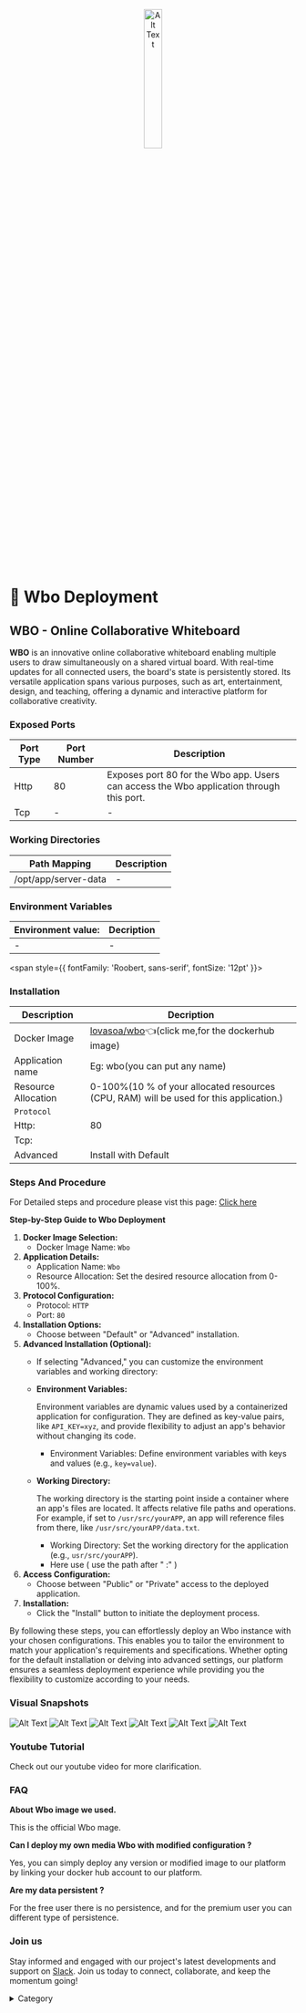 
<p align="center">
  <img src="/img/t5t5.png" alt="Alt Text" width="25%"/>
</p>
<span style={{ fontFamily: 'Roobert, sans-serif', fontSize: '12pt' }}>

# 📓 Wbo Deployment

## WBO - Online Collaborative Whiteboard

**WBO** is an innovative online collaborative whiteboard enabling multiple users to draw simultaneously on a shared virtual board. With real-time updates for all connected users, the board's state is persistently stored. Its versatile application spans various purposes, such as art, entertainment, design, and teaching, offering a dynamic and interactive platform for collaborative creativity.

### Exposed Ports

| Port Type | Port Number | Description |
| --------- | ----------- | ----------- |
| Http      | 80        | Exposes port 80 for the Wbo app. Users can access the Wbo application through this port. |
| Tcp       | -           | -             |

### Working Directories

| Path Mapping                         | Description |
| ------------------------------------ | ----------- |
|/opt/app/server-data     | - |


### Environment Variables

|   **Environment value:**          | Decription                                                                                                               | 
| --------------------- | ------                                                                                                                   | 
|-       |  -                              |

</span>


<span style={{ fontFamily: 'Roobert, sans-serif', fontSize: '12pt' }}>

### Installation


|  Description          | Decription                                                                                                               | 
| --------------------- | ------                                                                                                                   | 
| Docker Image          |  [lovasoa/wbo](https://hub.docker.com/r/lovasoa/wbo)👈(click me,for the dockerhub image)                                   |
| Application name      |  Eg: wbo(you can put any name)                                                                                        | 
| Resource Allocation   |  0-100%(10 % of your allocated resources (CPU, RAM) will be used for this application.)                                  | 
| `Protocol`            |                                                                                                                          | 
|  Http:                | 80                                                                                                                     |
|  Tcp:                 |                                                                                                                          | 
|    Advanced           |    Install with Default                                                                                                  |



### Steps And Procedure

For Detailed steps and procedure please vist this page: [Click here](https://techscaleinfinite.github.io/introduction/cloud-float/Steps%20and%20procedure)


**Step-by-Step Guide to Wbo Deployment**

1. **Docker Image Selection:**
   * Docker Image Name: `Wbo`
2. **Application Details:**
   * Application Name: `Wbo`
   * Resource Allocation: Set the desired resource allocation from 0-100%.
3. **Protocol Configuration:**
   * Protocol: `HTTP`
   * Port: `80`
4. **Installation Options:**
   * Choose between "Default" or "Advanced" installation.
5. **Advanced Installation (Optional):**
   * If selecting "Advanced," you can customize the environment variables and working directory:
   *   **Environment Variables:**

       Environment variables are dynamic values used by a containerized application for configuration. They are defined as key-value pairs, like `API_KEY=xyz`, and provide flexibility to adjust an app's behavior without changing its code.

       * Environment Variables: Define environment variables with keys and values (e.g., `key=value`).
   *   **Working Directory:**

       The working directory is the starting point inside a container where an app's files are located. It affects relative file paths and operations. For example, if set to `/usr/src/yourAPP`, an app will reference files from there, like `/usr/src/yourAPP/data.txt`.

       * Working Directory: Set the working directory for the application (e.g., `usr/src/yourAPP`).
       * Here use ( use the path after   " :"  )
6. **Access Configuration:**
   * Choose between "Public" or "Private" access to the deployed application.
7. **Installation:**
   * Click the "Install" button to initiate the deployment process.

By following these steps, you can effortlessly deploy an Wbo instance with your chosen configurations. This enables you to tailor the environment to match your application's requirements and specifications. Whether opting for the default installation or delving into advanced settings, our platform ensures a seamless deployment experience while providing you the flexibility to customize according to your needs.

### Visual Snapshots

![Alt Text](/img/k7.png)
![Alt Text](/img/k8.png)
![Alt Text](/img/k77.png)
![Alt Text](/img/k88.png)
![Alt Text](/img/k776.png)
![Alt Text](/img/k8886.png)



### Youtube Tutorial&#x20;

Check out our youtube video for more clarification.

### FAQ

**About Wbo image we used.**

This is the official Wbo mage.

**Can I deploy my own media Wbo with modified configuration ?**

Yes, you can simply deploy any version or modified image to our platform by linking your docker hub account to our platform.

**Are my data persistent ?**

For the free user there is no persistence, and for the premium user you can different type of persistence.

### Join us

Stay informed and engaged with our project's latest developments and support on [Slack](https://app.slack.com/client/T04QS32JX6E/C04QKEWE146). Join us today to connect, collaborate, and keep the momentum going!&#x20;

<details>

<summary>Category</summary>

Kubernetes, cloud computing, DevOps, cloud services, hosting platform, container orchestration, cloud infrastructure, cloud deployment, cloud management, cloud technology, cloud solutions, Wbo

</details>

</span>


